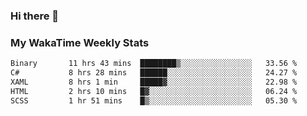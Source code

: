 ### Hi there 👋

<!--
**royschrauwen/royschrauwen** is a ✨ _special_ ✨ repository because its `README.md` (this file) appears on your GitHub profile.

Here are some ideas to get you started:

- 🔭 I’m currently working on ...
- 🌱 I’m currently learning ...
- 👯 I’m looking to collaborate on ...
- 🤔 I’m looking for help with ...
- 💬 Ask me about ...
- 📫 How to reach me: ...
- 😄 Pronouns: ...
- ⚡ Fun fact: ...
-->


### My WakaTime Weekly Stats
<!--START_SECTION:waka-->

```txt
Binary       11 hrs 43 mins  ████████▒░░░░░░░░░░░░░░░░   33.56 %
C#           8 hrs 28 mins   ██████░░░░░░░░░░░░░░░░░░░   24.27 %
XAML         8 hrs 1 min     █████▓░░░░░░░░░░░░░░░░░░░   22.98 %
HTML         2 hrs 10 mins   █▓░░░░░░░░░░░░░░░░░░░░░░░   06.24 %
SCSS         1 hr 51 mins    █▒░░░░░░░░░░░░░░░░░░░░░░░   05.30 %
```

<!--END_SECTION:waka-->

